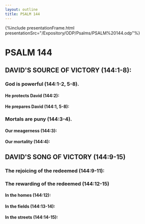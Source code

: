 ```yaml
---
layout: outline
title: PSALM 144
---
```

{%include presentationFrame.html presentationSrc="/Expository/ODP/Psalms/PSALM%20144.odp"%}

# PSALM 144 
## DAVID\'S SOURCE OF VICTORY (144:1-8): 
###  God is powerful (144:1-2, 5-8). 
####  He protects David (144:2): 
####  He prepares David (144:1, 5-8): 
###  Mortals are puny (144:3-4). 
####  Our meagerness (144:3): 
####  Our mortality (144:4): 
## DAVID\'S SONG OF VICTORY (144:9-15) 
###  The rejoicing of the redeemed (144:9-11): 
###  The rewarding of the redeemed (144:12-15) 
####  In the homes (144:12): 
####  In the fields (144:13-14): 
####  In the streets (144:14-15): 
